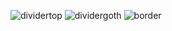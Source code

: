 ![dividertop](https://github.com/user-attachments/assets/0d7dbf7f-cbd8-4614-921f-79f042787eda)
![dividergoth](https://github.com/user-attachments/assets/ff485f92-ca59-4bdd-9f4d-22b72e0c4bd5)
![border](https://github.com/user-attachments/assets/829921d1-0d25-4d7c-aae4-3bb447084ef2)
